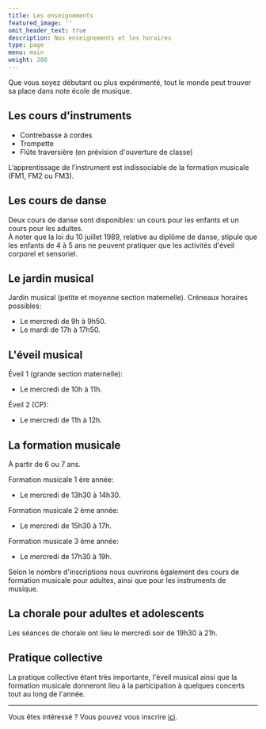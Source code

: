 ```yaml
---
title: Les enseignements
featured_image: ''
omit_header_text: true
description: Nos enseignements et les horaires
type: page
menu: main
weight: 300
---
```


Que vous soyez débutant ou plus expérimenté, tout le monde peut trouver sa place dans
note école de musique.


## Les cours d'instruments

- Contrebasse à cordes
- Trompette
- Flûte traversière (en prévision d'ouverture de classe)

L’apprentissage de l’instrument est indissociable de la formation musicale (FM1, FM2 ou FM3).

## Les cours de danse

Deux cours de danse sont disponibles:
un cours pour les enfants et un cours pour les adultes.  
À noter que la loi du 10 juillet 1989, relative au diplôme de danse, stipule que les
enfants de 4 à 5 ans ne peuvent pratiquer que les activités d'éveil corporel et
sensoriel.


## Le jardin musical

Jardin musical (petite et moyenne section maternelle).
Créneaux horaires possibles:
- Le mercredi de 9h à 9h50.
- Le mardi de 17h à 17h50.


## L'éveil musical


Éveil 1 (grande section maternelle):
- Le mercredi de 10h à 11h.

Éveil 2 (CP):
- Le mercredi de 11h à 12h.


## La formation musicale

À partir de 6 ou 7 ans.

Formation musicale 1 ère année:
- Le mercredi de 13h30 à 14h30.

Formation musicale 2 ème année:
- Le mercredi de 15h30 à 17h.

Formation musicale 3 ème année:
- Le mercredi de 17h30 à 19h.

Selon le nombre d'inscriptions nous ouvrirons également des cours de formation musicale
pour adultes, ainsi que pour les instruments de musique.


## La chorale pour adultes et adolescents

Les séances de chorale ont lieu le mercredi soir de 19h30 à 21h.


## Pratique collective

La pratique collective étant très importante,
l'éveil musical ainsi que la formation musicale donneront lieu à la participation
à quelques concerts tout au long de l'année.



--- 

Vous êtes intéressé ? Vous pouvez vous inscrire [ici](/inscription).
